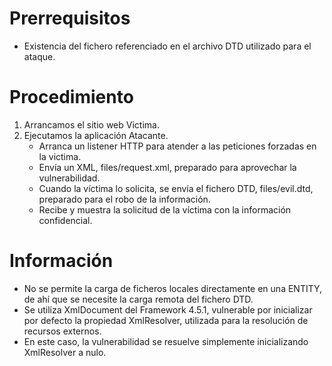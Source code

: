 # Prerrequisitos

+ Existencia del fichero referenciado en el archivo DTD utilizado para el ataque.

# Procedimiento

1. Arrancamos el sitio web Victima.
2. Ejecutamos la aplicación Atacante.
	- Arranca un listener HTTP para atender a las peticiones forzadas en la victima.
	- Envía un XML, files/request.xml, preparado para aprovechar la vulnerabilidad.
	- Cuando la víctima lo solicita, se envía el fichero DTD, files/evil.dtd, preparado para el robo de la información.
	- Recibe y muestra la solicitud de la víctima con la información confidencial.
	
# Información

+ No se permite la carga de ficheros locales directamente en una ENTITY, de ahí que se necesite la carga remota del fichero DTD.
+ Se utiliza XmlDocument del Framework 4.5.1, vulnerable por inicializar por defecto la propiedad XmlResolver, utilizada para la resolución de recursos externos.
+ En este caso, la vulnerabilidad se resuelve simplemente inicializando XmlResolver a nulo.